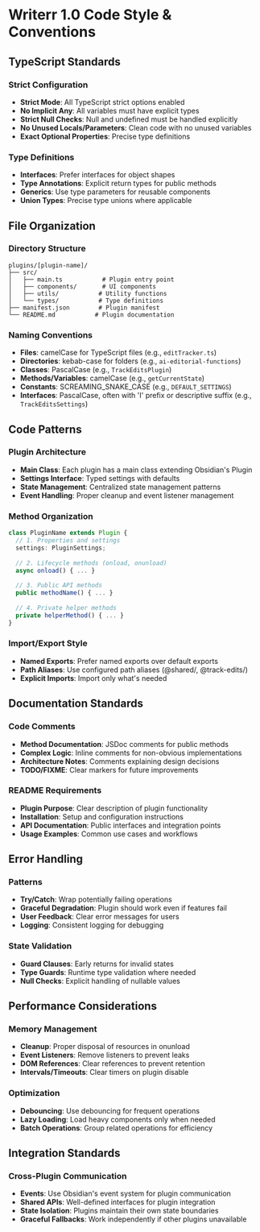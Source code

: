 # Writerr 1.0 Code Style & Conventions

## TypeScript Standards

### Strict Configuration
- **Strict Mode**: All TypeScript strict options enabled
- **No Implicit Any**: All variables must have explicit types
- **Strict Null Checks**: Null and undefined must be handled explicitly
- **No Unused Locals/Parameters**: Clean code with no unused variables
- **Exact Optional Properties**: Precise type definitions

### Type Definitions
- **Interfaces**: Prefer interfaces for object shapes
- **Type Annotations**: Explicit return types for public methods
- **Generics**: Use type parameters for reusable components
- **Union Types**: Precise type unions where applicable

## File Organization

### Directory Structure
```
plugins/[plugin-name]/
├── src/
│   ├── main.ts           # Plugin entry point
│   ├── components/       # UI components
│   ├── utils/           # Utility functions
│   └── types/           # Type definitions
├── manifest.json        # Plugin manifest
└── README.md           # Plugin documentation
```

### Naming Conventions
- **Files**: camelCase for TypeScript files (e.g., `editTracker.ts`)
- **Directories**: kebab-case for folders (e.g., `ai-editorial-functions`)
- **Classes**: PascalCase (e.g., `TrackEditsPlugin`)
- **Methods/Variables**: camelCase (e.g., `getCurrentState`)
- **Constants**: SCREAMING_SNAKE_CASE (e.g., `DEFAULT_SETTINGS`)
- **Interfaces**: PascalCase, often with 'I' prefix or descriptive suffix (e.g., `TrackEditsSettings`)

## Code Patterns

### Plugin Architecture
- **Main Class**: Each plugin has a main class extending Obsidian's Plugin
- **Settings Interface**: Typed settings with defaults
- **State Management**: Centralized state management patterns
- **Event Handling**: Proper cleanup and event listener management

### Method Organization
```typescript
class PluginName extends Plugin {
  // 1. Properties and settings
  settings: PluginSettings;
  
  // 2. Lifecycle methods (onload, onunload)
  async onload() { ... }
  
  // 3. Public API methods
  public methodName() { ... }
  
  // 4. Private helper methods
  private helperMethod() { ... }
}
```

### Import/Export Style
- **Named Exports**: Prefer named exports over default exports
- **Path Aliases**: Use configured path aliases (@shared/, @track-edits/)
- **Explicit Imports**: Import only what's needed

## Documentation Standards

### Code Comments
- **Method Documentation**: JSDoc comments for public methods
- **Complex Logic**: Inline comments for non-obvious implementations
- **Architecture Notes**: Comments explaining design decisions
- **TODO/FIXME**: Clear markers for future improvements

### README Requirements
- **Plugin Purpose**: Clear description of plugin functionality
- **Installation**: Setup and configuration instructions
- **API Documentation**: Public interfaces and integration points
- **Usage Examples**: Common use cases and workflows

## Error Handling

### Patterns
- **Try/Catch**: Wrap potentially failing operations
- **Graceful Degradation**: Plugin should work even if features fail
- **User Feedback**: Clear error messages for users
- **Logging**: Consistent logging for debugging

### State Validation
- **Guard Clauses**: Early returns for invalid states
- **Type Guards**: Runtime type validation where needed
- **Null Checks**: Explicit handling of nullable values

## Performance Considerations

### Memory Management
- **Cleanup**: Proper disposal of resources in onunload
- **Event Listeners**: Remove listeners to prevent leaks
- **DOM References**: Clear references to prevent retention
- **Intervals/Timeouts**: Clear timers on plugin disable

### Optimization
- **Debouncing**: Use debouncing for frequent operations
- **Lazy Loading**: Load heavy components only when needed
- **Batch Operations**: Group related operations for efficiency

## Integration Standards

### Cross-Plugin Communication
- **Events**: Use Obsidian's event system for plugin communication
- **Shared APIs**: Well-defined interfaces for plugin integration
- **State Isolation**: Plugins maintain their own state boundaries
- **Graceful Fallbacks**: Work independently if other plugins unavailable